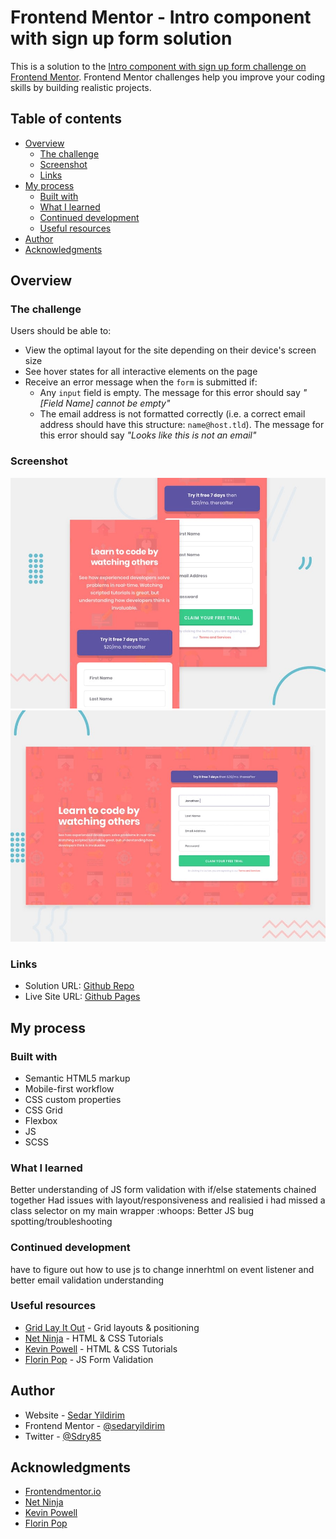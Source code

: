 # Frontend Mentor - Intro component with sign up form solution

This is a solution to the [Intro component with sign up form challenge on Frontend Mentor](https://www.frontendmentor.io/challenges/intro-component-with-signup-form-5cf91bd49edda32581d28fd1). Frontend Mentor challenges help you improve your coding skills by building realistic projects. 

## Table of contents

- [Overview](#overview)
  - [The challenge](#the-challenge)
  - [Screenshot](#screenshot)
  - [Links](#links)
- [My process](#my-process)
  - [Built with](#built-with)
  - [What I learned](#what-i-learned)
  - [Continued development](#continued-development)
  - [Useful resources](#useful-resources)
- [Author](#author)
- [Acknowledgments](#acknowledgments)

## Overview

### The challenge

Users should be able to:

- View the optimal layout for the site depending on their device's screen size
- See hover states for all interactive elements on the page
- Receive an error message when the `form` is submitted if:
  - Any `input` field is empty. The message for this error should say *"[Field Name] cannot be empty"*
  - The email address is not formatted correctly (i.e. a correct email address should have this structure: `name@host.tld`). The message for this error should say *"Looks like this is not an email"*

### Screenshot

![](./images/mobile_ss.jpg)
![](./images/desktop_ss.jpg)

### Links

- Solution URL: [Github Repo](https://github.com/sedaryildirim/intro-component-with-sign-up-form)
- Live Site URL: [Github Pages](https://sedaryildirim.github.io/intro-component-with-sign-up-form/)

## My process

### Built with

- Semantic HTML5 markup
- Mobile-first workflow
- CSS custom properties
- CSS Grid
- Flexbox
- JS
- SCSS

### What I learned

Better understanding of JS form validation with if/else statements chained together
Had issues with layout/responsiveness and realisied i had missed a class selector on my main wrapper :whoops:
Better JS bug spotting/troubleshooting

### Continued development

have to figure out how to use js to change innerhtml on event listener and better email validation
understanding

### Useful resources

- [Grid Lay It Out](https://grid.layoutit.com/) - Grid layouts & positioning
- [Net Ninja](https://www.youtube.com/thenetninja) - HTML & CSS Tutorials
- [Kevin Powell](https://www.youtube.com/kevinpowell) - HTML & CSS Tutorials
- [Florin Pop](https://www.youtube.com/florinpop) - JS Form Validation

## Author

- Website - [Sedar Yildirim](https://github.com/sedaryildirim)
- Frontend Mentor - [@sedaryildirim](https://www.frontendmentor.io/profile/sedaryildirim)
- Twitter - [@Sdry85](https://www.twitter.com/sdry85)

## Acknowledgments

- [Frontendmentor.io](https://www.frontendmentor.io/)
- [Net Ninja](https://www.youtube.com/thenetninja)
- [Kevin Powell](https://www.youtube.com/kevinpowell)
- [Florin Pop](https://www.youtube.com/florinpop)